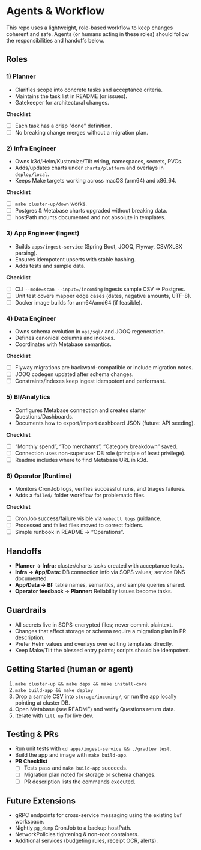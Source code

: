 # Agents & Workflow

This repo uses a lightweight, role-based workflow to keep changes coherent and safe. Agents (or humans acting in these roles) should follow the responsibilities and handoffs below.

## Roles

### 1) Planner
- Clarifies scope into concrete tasks and acceptance criteria.
- Maintains the task list in README (or issues).
- Gatekeeper for architectural changes.

**Checklist**
- [ ] Each task has a crisp “done” definition.
- [ ] No breaking change merges without a migration plan.

### 2) Infra Engineer
- Owns k3d/Helm/Kustomize/Tilt wiring, namespaces, secrets, PVCs.
- Adds/updates charts under `charts/platform` and overlays in `deploy/local`.
- Keeps Make targets working across macOS (arm64) and x86_64.

**Checklist**
- [ ] `make cluster-up/down` works.
- [ ] Postgres & Metabase charts upgraded without breaking data.
- [ ] hostPath mounts documented and not absolute in templates.

### 3) App Engineer (Ingest)
- Builds `apps/ingest-service` (Spring Boot, JOOQ, Flyway, CSV/XLSX parsing).
- Ensures idempotent upserts with stable hashing.
- Adds tests and sample data.

**Checklist**
- [ ] CLI `--mode=scan --input=/incoming` ingests sample CSV → Postgres.
- [ ] Unit test covers mapper edge cases (dates, negative amounts, UTF-8).
- [ ] Docker image builds for arm64/amd64 (if feasible).

### 4) Data Engineer
- Owns schema evolution in `ops/sql/` and JOOQ regeneration.
- Defines canonical columns and indexes.
- Coordinates with Metabase semantics.

**Checklist**
- [ ] Flyway migrations are backward-compatible or include migration notes.
- [ ] JOOQ codegen updated after schema changes.
- [ ] Constraints/indexes keep ingest idempotent and performant.

### 5) BI/Analytics
- Configures Metabase connection and creates starter Questions/Dashboards.
- Documents how to export/import dashboard JSON (future: API seeding).

**Checklist**
- [ ] “Monthly spend”, “Top merchants”, “Category breakdown” saved.
- [ ] Connection uses non-superuser DB role (principle of least privilege).
- [ ] Readme includes where to find Metabase URL in k3d.

### 6) Operator (Runtime)
- Monitors CronJob logs, verifies successful runs, and triages failures.
- Adds a `failed/` folder workflow for problematic files.

**Checklist**
- [ ] CronJob success/failure visible via `kubectl logs` guidance.
- [ ] Processed and failed files moved to correct folders.
- [ ] Simple runbook in README → “Operations”.

## Handoffs
- **Planner → Infra:** cluster/charts tasks created with acceptance tests.
- **Infra → App/Data:** DB connection info via SOPS values; service DNS documented.
- **App/Data → BI:** table names, semantics, and sample queries shared.
- **Operator feedback → Planner:** Reliability issues become tasks.

## Guardrails
- All secrets live in SOPS-encrypted files; never commit plaintext.
- Changes that affect storage or schema require a migration plan in PR description.
- Prefer Helm values and overlays over editing templates directly.
- Keep Make/Tilt the blessed entry points; scripts should be idempotent.

## Getting Started (human or agent)
1. `make cluster-up && make deps && make install-core`
2. `make build-app && make deploy`
3. Drop a sample CSV into `storage/incoming/`, or run the app locally pointing at cluster DB.
4. Open Metabase (see README) and verify Questions return data.
5. Iterate with `tilt up` for live dev.

## Testing & PRs
- Run unit tests with `cd apps/ingest-service && ./gradlew test`.
- Build the app and image with `make build-app`.
- **PR Checklist**
  - [ ] Tests pass and `make build-app` succeeds.
  - [ ] Migration plan noted for storage or schema changes.
  - [ ] PR description lists the commands executed.

## Future Extensions
- gRPC endpoints for cross-service messaging using the existing `buf` workspace.
- Nightly `pg_dump` CronJob to a backup hostPath.
- NetworkPolicies tightening & non-root containers.
- Additional services (budgeting rules, receipt OCR, alerts).
